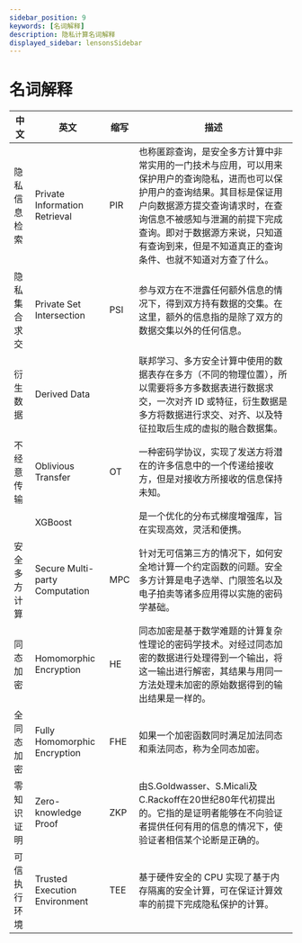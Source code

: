 ```yaml
---
sidebar_position: 9
keywords: [名词解释]
description: 隐私计算名词解释
displayed_sidebar: lensonsSidebar
---
```


# 名词解释
| 中文 | 英文 | 缩写 | 描述 |
|---|---|---|---|
| 隐私信息检索 | Private Information Retrieval | PIR | 也称匿踪查询，是安全多方计算中非常实用的一门技术与应用，可以用来保护用户的查询隐私，进而也可以保护用户的查询结果。其目标是保证用户向数据源方提交查询请求时，在查询信息不被感知与泄漏的前提下完成查询。即对于数据源方来说，只知道有查询到来，但是不知道真正的查询条件、也就不知道对方查了什么。 |
| 隐私集合求交 | Private Set Intersection | PSI | 参与双方在不泄露任何额外信息的情况下，得到双方持有数据的交集。在这里，额外的信息指的是除了双方的数据交集以外的任何信息。 |
| 衍生数据 | Derived Data || 联邦学习、多方安全计算中使用的数据表存在多方（不同的物理位置），所以需要将多方多数据表进行数据求交，一次对齐 ID 或特征，衍生数据是多方将数据进行求交、对齐、以及特征拉取后生成的虚拟的融合数据集。 |
| 不经意传输 | Oblivious Transfer | OT | 一种密码学协议，实现了发送方将潜在的许多信息中的一个传递给接收方，但是对接收方所接收的信息保持未知。 |
|  | XGBoost | | 是一个优化的分布式梯度增强库，旨在实现高效，灵活和便携。 |
| 安全多方计算 | Secure Multi-party Computation | MPC | 针对无可信第三方的情况下，如何安全地计算一个约定函数的问题。安全多方计算是电子选举、门限签名以及电子拍卖等诸多应用得以实施的密码学基础。 |
| 同态加密 | Homomorphic Encryption | HE | 同态加密是基于数学难题的计算复杂性理论的密码学技术。对经过同态加密的数据进行处理得到一个输出，将这一输出进行解密，其结果与用同一方法处理未加密的原始数据得到的输出结果是一样的。 |
| 全同态加密 | Fully Homomorphic Encryption | FHE | 如果一个加密函数同时满足加法同态和乘法同态，称为全同态加密。 |
| 零知识证明 | Zero-knowledge Proof | ZKP | 由S.Goldwasser、S.Micali及C.Rackoff在20世纪80年代初提出的。它指的是证明者能够在不向验证者提供任何有用的信息的情况下，使验证者相信某个论断是正确的。 |
| 可信执行环境 | Trusted Execution Environment | TEE | 基于硬件安全的 CPU 实现了基于内存隔离的安全计算，可在保证计算效率的前提下完成隐私保护的计算。 |
